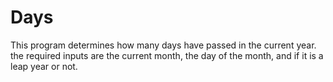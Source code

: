 # Days

This program determines how many days have passed in the current year. the required inputs are the current month, the 
day of the month, and if it is a leap year or not. 
